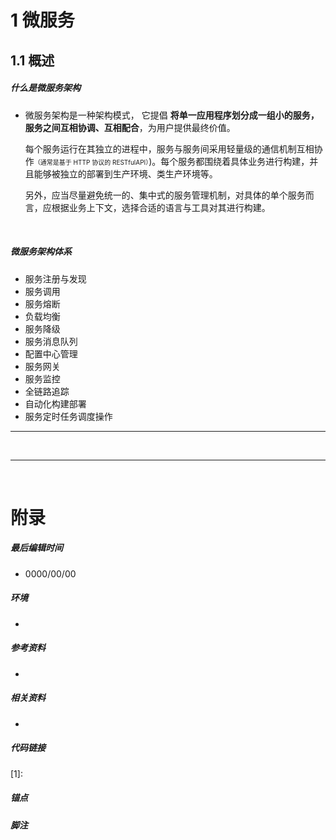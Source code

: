 # 1	微服务

## 1.1	概述

##### 什么是微服务架构

- 微服务架构是一种架构模式， 它提倡 **将单一应用程序划分成一组小的服务，服务之间互相协调、互相配合**，为用户提供最终价值。 

  每个服务运行在其独立的进程中，服务与服务间采用轻量级的通信机制互相协作<font size=1>（通常是基于 HTTP 协议的 RESTfulAPI）</font>)。每个服务都围绕着具体业务进行构建，并且能够被独立的部署到生产环境、类生产环境等。

  另外，应当尽量避免统一的、集中式的服务管理机制，对具体的单个服务而言，应根据业务上下文，选择合适的语言与工具对其进行构建。

<br>

##### 微服务架构体系

- 服务注册与发现
- 服务调用
- 服务熔断
- 负载均衡
- 服务降级
- 服务消息队列
- 配置中心管理
- 服务网关
- 服务监控
- 全链路追踪
- 自动化构建部署
- 服务定时任务调度操作

---

<div STYLE="page-break-after: always;"><br></div>

---

<div STYLE="page-break-after: always;"><br></div>

# 附录

##### 最后编辑时间

- 0000/00/00

##### 环境

- 

##### 参考资料

- 

##### 相关资料

- 

##### 代码链接

[1]:

##### 锚点

[](#1) 

##### 脚注

[^xxx]: 

